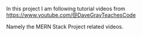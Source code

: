 In this project I am following tutorial videos from https://www.youtube.com/@DaveGrayTeachesCode

Namely the MERN Stack Project related videos.
